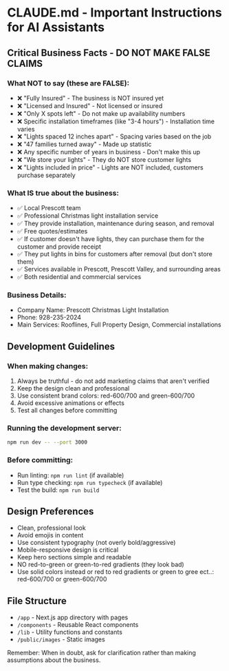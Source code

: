 # CLAUDE.md - Important Instructions for AI Assistants

## Critical Business Facts - DO NOT MAKE FALSE CLAIMS

### What NOT to say (these are FALSE):
- ❌ "Fully Insured" - The business is NOT insured yet
- ❌ "Licensed and Insured" - Not licensed or insured
- ❌ "Only X spots left" - Do not make up availability numbers
- ❌ Specific installation timeframes (like "3-4 hours") - Installation time varies
- ❌ "Lights spaced 12 inches apart" - Spacing varies based on the job
- ❌ "47 families turned away" - Made up statistic
- ❌ Any specific number of years in business - Don't make this up
- ❌ "We store your lights" - They do NOT store customer lights
- ❌ "Lights included in price" - Lights are NOT included, customers purchase separately

### What IS true about the business:
- ✅ Local Prescott team
- ✅ Professional Christmas light installation service
- ✅ They provide installation, maintenance during season, and removal
- ✅ Free quotes/estimates
- ✅ If customer doesn't have lights, they can purchase them for the customer and provide receipt
- ✅ They put lights in bins for customers after removal (but don't store them)
- ✅ Services available in Prescott, Prescott Valley, and surrounding areas
- ✅ Both residential and commercial services

### Business Details:
- Company Name: Prescott Christmas Light Installation
- Phone: 928-235-2024
- Main Services: Rooflines, Full Property Design, Commercial installations

## Development Guidelines

### When making changes:
1. Always be truthful - do not add marketing claims that aren't verified
2. Keep the design clean and professional
3. Use consistent brand colors: red-600/700 and green-600/700
4. Avoid excessive animations or effects
5. Test all changes before committing

### Running the development server:
```bash
npm run dev -- --port 3000
```

### Before committing:
- Run linting: `npm run lint` (if available)
- Run type checking: `npm run typecheck` (if available)
- Test the build: `npm run build`

## Design Preferences
- Clean, professional look
- Avoid emojis in content
- Use consistent typography (not overly bold/aggressive)
- Mobile-responsive design is critical
- Keep hero sections simple and readable
- NO red-to-green or green-to-red gradients (they look bad)
- Use solid colors instead or red to red gradients or green to gree ect..: red-600/700 or green-600/700

## File Structure
- `/app` - Next.js app directory with pages
- `/components` - Reusable React components
- `/lib` - Utility functions and constants
- `/public/images` - Static images

Remember: When in doubt, ask for clarification rather than making assumptions about the business.